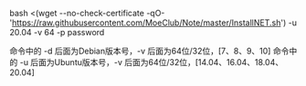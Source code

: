 
bash <(wget --no-check-certificate -qO- 'https://raw.githubusercontent.com/MoeClub/Note/master/InstallNET.sh') -u 20.04 -v 64 -p password


命令中的 -d 后面为Debian版本号，-v 后面为64位/32位，[7、8、9、10]
命令中的 -u 后面为Ubuntu版本号，-v 后面为64位/32位，[14.04、16.04、18.04、20.04]



